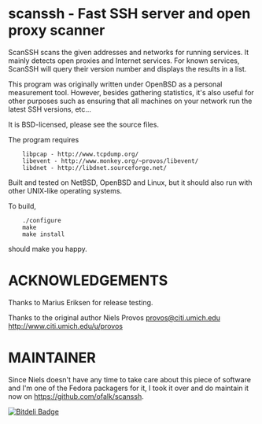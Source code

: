 scanssh - Fast SSH server and open proxy scanner
================================================

ScanSSH scans the given addresses and networks for running services.
It mainly detects open proxies and Internet services.  For known
services, ScanSSH will query their version number and displays the
results in a list.

This program was originally written under OpenBSD as a personal
measurement tool.  However, besides gathering statistics, it's also
useful for other purposes such as ensuring that all machines on your
network run the latest SSH versions, etc...

It is BSD-licensed, please see the source files.

The program requires

        libpcap - http://www.tcpdump.org/
        libevent - http://www.monkey.org/~provos/libevent/
        libdnet - http://libdnet.sourceforge.net/

Built and tested on NetBSD, OpenBSD and Linux, but it should also run with
other UNIX-like operating systems.

To build,

        ./configure
        make
        make install

should make you happy.

ACKNOWLEDGEMENTS
================

Thanks to Marius Eriksen for release testing.

Thanks to the original author Niels Provos <provos@citi.umich.edu>
http://www.citi.umich.edu/u/provos

MAINTAINER
==========

Since Niels doesn't have any time to take care about this piece of software
and I'm one of the Fedora packagers for it, I took it over and do maintain it
now on https://github.com/ofalk/scanssh.


[![Bitdeli Badge](https://d2weczhvl823v0.cloudfront.net/ofalk/scanssh/trend.png)](https://bitdeli.com/free "Bitdeli Badge")

